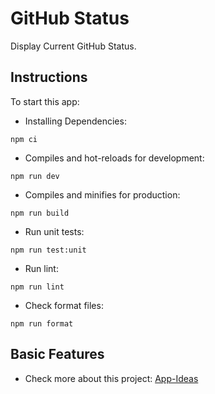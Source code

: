# GitHub Status

Display Current GitHub Status.

## Instructions

To start this app:

- Installing Dependencies:

```
npm ci
```

- Compiles and hot-reloads for development:

```
npm run dev
```

- Compiles and minifies for production:

```
npm run build
```

- Run unit tests:

```
npm run test:unit
```

- Run lint:

```
npm run lint
```

- Check format files:

```
npm run format
```

## Basic Features

- Check more about this project: [App-Ideas](https://github.com/florinpop17/app-ideas/blob/master/Projects/1-Beginner/GitHub-Status-App.md)
